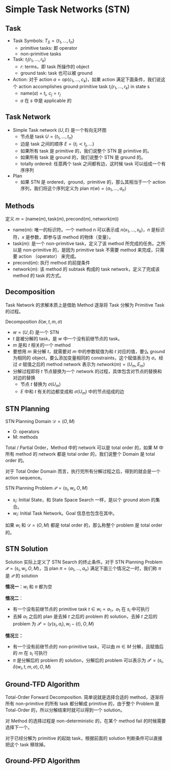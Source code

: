 # Simple Task Networks (STN)
## Task
- Task Symbols: $T_S = \{t_1, ..., t_n\}$
  - primitive tasks: 即 operator
  - non-primitive tasks
- Task: $t_i(r_1, ..., r_k)$
  - $r$: terms，即 task 所操作的 object
  - ground task: task 也可以被 ground
- Action: 对于 action $a=op(c_1, ..., c_k)$，如果 action 满足下面条件，我们说这个 action accomplishes ground primitive task $t_i(r_1,...,r_k)$ in state s
  - name($a$) = $t_i$, $c_j = r_j$
  - $a$ 在 $s$ 中是 applicable 的
  
## Task Network
- Simple Task network $(U,E)$ 是一个有向无环图
  - 节点是 task $U=\{t_1, ..., t_n\}$
  - 边是 task 之间的顺序 $E=\{t_i\prec t_j,...\}$
  - 如果所有 task 是 primitive 的，我们说整个 STN 是 primitive 的。
  - 如果所有 task 是 ground 的，我们说整个 STN 是 ground 的。
  - totally ordered: 任意两个 task 之间都有边，这时候 task 可以组成一个有序序列
- Plan
  - 如果 STN 是 ordered，ground，primitive 的，那么其相当于一个 action 序列，我们将这个序列定义为 plan $\pi(w) = \langle a_1, ..., a_n\rangle$

## Methods
定义 $m=(\text{name}(m), \text{task}(m), \text{precond}(m), \text{network}(m))$
- name($m$): 唯一的标识符。一个 method n 可以表示成 $n(x_1, ..., x_k)$，$n$ 是标识符，$x$ 是参数，即参与该 method 的物体（变量）。
- task($m$): 是一个 non-primitive task，定义了该 method 所完成的任务。之所以是 non-primitive 的，是因为 primitive task 不需要 method 来完成，只需要 action （operator） 来完成。
- precond($m$): 执行 method 的前提条件
- network($m$): 该 method 的 subtask 构成的 task network，定义了完成该 method 的 task 的方式。

## Decomposition
Task Network 的求解本质上是借助 Method 逐渐将 Task 分解为 Primitive Task 的过程。

Decomposition $\delta(w, t, m, \sigma)$
- $w = (U, E)$ 是一个 STN
- $t$ 是被分解的 task，是 $w$ 中一个没有前继节点的 task。
- $m$ 是和 $t$ 相关的一个 method
- 要想用 $m$ 来分解 $t$，就需要对 $m$ 中的参数赋值为和 $t$ 对应的值，要么 ground 为相同的 object，要么添加变量相同的 constraints，这个赋值表示为 $\sigma$。经过 $\sigma$ 赋值之后的 method network 表示为 $network(m) = (U_m, E_m)$
- 分解过程即将 $t$ 节点替换为一个 network 的过程，具体包含对节点的替换和对边的替换
  - 节点 $t$ 替换为 $\sigma(U_m)$
  - $E$ 中和 $t$ 有关的边都变成和 $\sigma(U_m)$ 中的节点组成的边

## STN Planning
STN Planning Domain $\mathcal{D} = (O, M)$
- O: operators
- M: methods

Total / Partial Order，Method 中的 network 可以是 total order 的，如果 M 中所有 method 的 network 都是 total order 的，我们说整个 Domain 是 total order 的。

对于 Total Order Domain 而言，执行完所有分解过程之后，得到的就会是一个 action sequence。

STN Planning Problem $\mathcal{P} = (s_i, w_i, O, M)$
- $s_i$: Initial State，和 State Space Search 一样，是以个 ground atom 的集合。
- $w_i$: Initial Task Network。Goal 信息也包含在其中。

如果 $w_i$ 和 $\mathcal{D} = (O, M)$ 都是 total order 的，那么称整个 problem 是 total order 的。

## STN Solution
Solution 实际上定义了 STN Search 的终止条件。对于 STN Planning Problem $\mathcal{P} = (s_i, w_i, O, M)$，当 plan $\pi = \langle a_1, ..., a_n\rangle$ 满足下面三个情况之一时，我们称 $\pi$ 是 $\mathcal{P}$ 的 solution

**情况一**：$w_i$ 和 $\pi$ 都为空

**情况二**：
- 有一个没有前继节点的 primitive task $t\in w_i = a_1$，$a_1$ 在 $s_i$ 中可执行
- 去掉 $a_1$ 之后的 plan 是去掉 $t$ 之后的 problem 的 solution，去掉 $t$ 之后的 problem 为 $\mathcal{P}' = (\gamma(s_i, a_i), w_i - \{t\}, O, M)$

**情况三：**
- 有一个没有前继节点的 non-primitive task，可以由 $m\in M$ 分解，且赋值后的 $m$ 在 $s_i$ 可执行
- $\pi$ 是分解后的 problem 的 solution，分解后的 problem 可以表示为 $\mathcal{P}' = (s_i, \delta(w_i, t, m, \sigma), O, M)$

## Ground-TFD Algorithm
Total-Order Forward Decomposition. 简单说就是选择合适的 method，逐渐将所有 non-primitive 的所有 task 都分解成 primitive 的，由于整个 Problem 是 Total-Order 的，所以分解结束时就可以得到一个 solution。

对 Method 的选择过程是 non-deterministic 的，在某个 method fail 的时候需要选择下一个。

对于已经分解为 primitive 的起始 task，根据前面的 solution 判断条件可以直接把这个 task 移除掉。

## Ground-PFD Algorithm